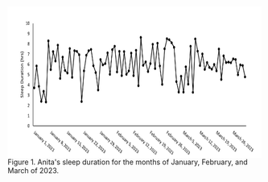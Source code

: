 <img align ="left" width="600" height="300" src="sleepdurationovertime.jpg">
<p> Figure 1. Anita's sleep duration for the months of January, February, and March of 2023. </p>
